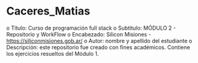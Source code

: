 # Caceres_Matias
o Título: Curso de programación full stack
o Subtítulo: MÓDULO 2 - Repositorio y WorkFlow
o Encabezado: Silicon Misiones - https://siliconmisiones.gob.ar/
o Autor: nombre y apellido del estudiante
o Descripción: este repositorio fue creado con fines académicos. Contiene los ejercicios
resueltos del Módulo 1.
